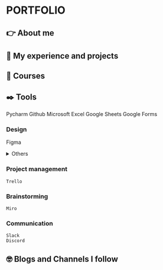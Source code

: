 # PORTFOLIO
## :point_right: About me
## :star_struck: My experience and projects
## :orange_book: Courses
## :black_nib: Tools
Pycharm
Github
Microsoft Excel
Google Sheets
Google Forms
### Design
Figma
<details>
<summary>Others</summary>
<br>Adobe Illustrator
<br>Gimp
<br>Canva
</details>

### Project management    
    Trello
### Brainstorming
    Miro
### Communication
    Slack
    Discord
## :nerd_face: Blogs and Channels I follow


 
